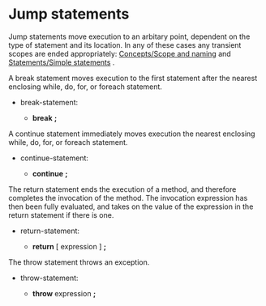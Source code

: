 

Jump statements
===============

Jump statements move execution to an arbitary point, dependent on the type of statement and its location. In any of these cases any transient scopes are ended appropriately: [Concepts/Scope and naming](http://wiki.gnome.org/action/show/Projects/Vala/Manual/Export/Vala/Manual/Concepts#Scope_and_naming)
and [Statements/Simple statements](http://wiki.gnome.org/action/show/Projects/Vala/Manual/Export/Vala/Manual/Statements#Simple_statements)
.

A break statement moves execution to the first statement after the nearest enclosing while, do, for, or foreach statement.

-   break-statement:

    -   **break** **;**

A continue statement immediately moves execution the nearest enclosing while, do, for, or foreach statement.

-   continue-statement:

    -   **continue** **;**

The return statement ends the execution of a method, and therefore completes the invocation of the method. The invocation expression has then been fully evaluated, and takes on the value of the expression in the return statement if there is one.

-   return-statement:

    -   **return** [ expression ] **;**

The throw statement throws an exception.

-   throw-statement:

    -   **throw** expression **;**

